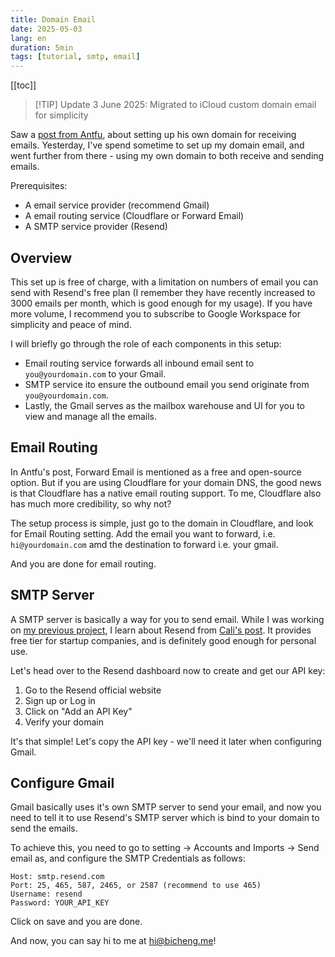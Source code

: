 ```yaml
---
title: Domain Email
date: 2025-05-03
lang: en
duration: 5min
tags: [tutorial, smtp, email]
---
```


[[toc]]

> [!TIP] Update
> 3 June 2025: Migrated to iCloud custom domain email for simplicity

Saw a [post from Antfu](https://antfu.me/posts/domain-email), about setting up his own domain for receiving emails. Yesterday, I've spend sometime to set up my domain email, and went further from there - using my own domain to both receive and sending emails.

Prerequisites:

- A email service provider (recommend Gmail)
- A email routing service (Cloudflare or Forward Email)
- A SMTP service provider (Resend)

## Overview

This set up is free of charge, with a limitation on numbers of email you can send with Resend's free plan (I remember they have recently increased to 3000 emails per month, which is good enough for my usage). If you have more volume, I recommend you to subscribe to Google Workspace for simplicity and peace of mind.

I will briefly go through the role of each components in this setup:

- Email routing service forwards all inbound email sent to `you@yourdomain.com` to your Gmail.
- SMTP service ito ensure the outbound email you send originate from `you@yourdomain.com`.
- Lastly, the Gmail serves as the mailbox warehouse and UI for you to view and manage all the emails.

## Email Routing

In Antfu's post, Forward Email is mentioned as a free and open-source option. But if you are using Cloudflare for your domain DNS, the good news is that Cloudflare has a native email routing support. To me, Cloudflare also has much more credibility, so why not?

The setup process is simple, just go to the domain in Cloudflare, and look for Email Routing setting. Add the email you want to forward, i.e. `hi@yourdomain.com` amd the destination to forward i.e. your gmail.

And you are done for email routing.

## SMTP Server

A SMTP server is basically a way for you to send email. While I was working on [my previous project](https://bicheng.me/posts/baking-my-personal-blog), I learn about Resend from [Cali's post](https://cali.so/blog/guide-for-cloning-my-site#f6ecf0edede3). It provides free tier for startup companies, and is definitely good enough for personal use.

Let's head over to the Resend dashboard now to create and get our API key:

1. Go to the Resend official website
2. Sign up or Log in
3. Click on "Add an API Key"
4. Verify your domain

It's that simple! Let's copy the API key - we'll need it later when configuring Gmail.

## Configure Gmail

Gmail basically uses it's own SMTP server to send your email, and now you need to tell it to use Resend's SMTP server which is bind to your domain to send the emails.

To achieve this, you need to go to setting -> Accounts and Imports -> Send email as, and configure the SMTP Credentials as follows:

```plain
Host: smtp.resend.com
Port: 25, 465, 587, 2465, or 2587 (recommend to use 465)
Username: resend
Password: YOUR_API_KEY
```

Click on save and you are done.

And now, you can say hi to me at [hi@bicheng.me](mailto:hi@bicheng.me)!
